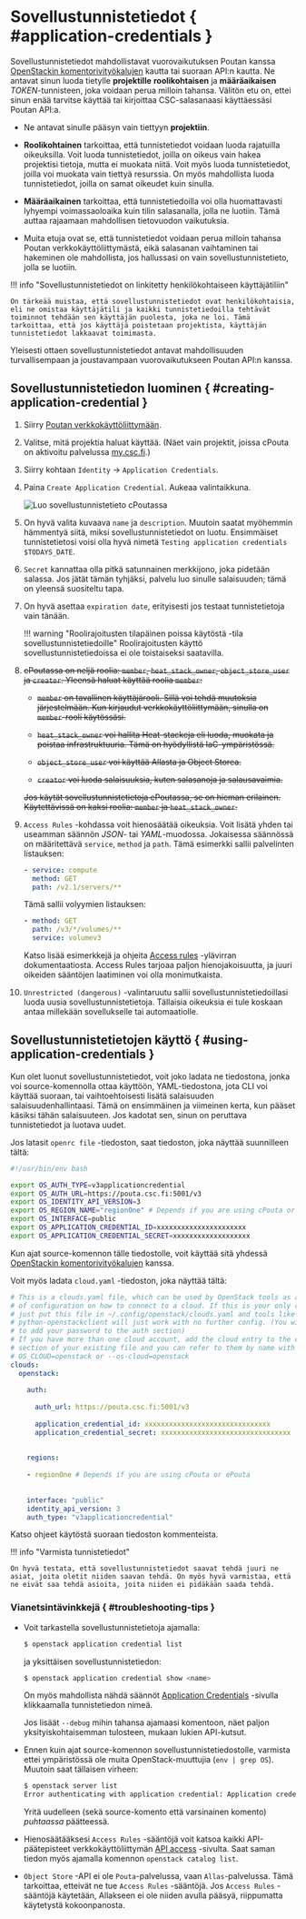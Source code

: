 # Sovellustunnistetiedot { #application-credentials }

Sovellustunnistetiedot mahdollistavat vuorovaikutuksen Poutan kanssa [OpenStackin komentorivityökalujen](command-line-tools.md) kautta tai suoraan API:n kautta. Ne antavat sinun luoda tietylle **projektille** **roolikohtaisen** ja **määräaikaisen** _TOKEN_-tunnisteen, joka voidaan perua milloin tahansa. Välitön etu on, ettei sinun enää tarvitse käyttää tai kirjoittaa CSC-salasanaasi käyttäessäsi Poutan API:a.

* Ne antavat sinulle pääsyn vain tiettyyn **projektiin**.

* **Roolikohtainen** tarkoittaa, että tunnistetiedot voidaan luoda rajatuilla oikeuksilla. Voit luoda tunnistetiedot, joilla on oikeus vain hakea projektisi tietoja, mutta ei muokata niitä. Voit myös luoda tunnistetiedot, joilla voi muokata vain tiettyä resurssia. On myös mahdollista luoda tunnistetiedot, joilla on samat oikeudet kuin sinulla.

* **Määräaikainen** tarkoittaa, että tunnistetiedoilla voi olla huomattavasti lyhyempi voimassaoloaika kuin tilin salasanalla, jolla ne luotiin. Tämä auttaa rajaamaan mahdollisen tietovuodon vaikutuksia.

* Muita etuja ovat se, että tunnistetiedot voidaan perua milloin tahansa Poutan verkkokäyttöliittymästä, eikä salasanan vaihtaminen tai hakeminen ole mahdollista, jos hallussasi on vain sovellustunnistetieto, jolla se luotiin.

!!! info "Sovellustunnistetiedot on linkitetty henkilökohtaiseen käyttäjätiliin"

    On tärkeää muistaa, että sovellustunnistetiedot ovat henkilökohtaisia, eli ne omistaa käyttäjätili ja kaikki tunnistetiedoilla tehtävät toiminnot tehdään sen käyttäjän puolesta, joka ne loi. Tämä tarkoittaa, että jos käyttäjä poistetaan projektista, käyttäjän tunnistetiedot lakkaavat toimimasta.

Yleisesti ottaen sovellustunnistetiedot antavat mahdollisuuden turvallisempaan ja joustavampaan vuorovaikutukseen Poutan API:n kanssa.

## Sovellustunnistetiedon luominen { #creating-application-credential }

1. Siirry [Poutan verkkokäyttöliittymään](https://pouta.csc.fi/).
2. Valitse, mitä projektia haluat käyttää. (Näet vain projektit, joissa cPouta on aktivoitu palvelussa [my.csc.fi](https://my.csc.fi).)
3. Siirry kohtaan `Identity` -> `Application Credentials`.
4. Paina `Create Application Credential`. Aukeaa valintaikkuna.

    ![Luo sovellustunnistetieto cPoutassa](../../img/create-application-credential-cpouta.png)

5. On hyvä valita kuvaava `name` ja `description`. Muutoin saatat myöhemmin hämmentyä siitä, miksi sovellustunnistetiedot on luotu. Ensimmäiset tunnistetietosi voisi olla hyvä nimetä `Testing application credentials $TODAYS_DATE`.
6. `Secret` kannattaa olla pitkä satunnainen merkkijono, joka pidetään salassa. Jos jätät tämän tyhjäksi, palvelu luo sinulle salaisuuden; tämä on yleensä suositeltu tapa.
7. On hyvä asettaa `expiration date`, erityisesti jos testaat tunnistetietoja vain tänään.

    !!! warning "Roolirajoitusten tilapäinen poissa käytöstä -tila sovellustunnistetiedoille"
        Roolirajoitusten käyttö sovellustunnistetiedoissa ei ole toistaiseksi saatavilla.

8. <del>cPoutassa on neljä roolia: `member`, `heat_stack_owner`, `object_store_user` ja `creator`. Yleensä haluat käyttää roolia `member`:</del>

    * <del>`member` on tavallinen käyttäjärooli. Sillä voi tehdä muutoksia järjestelmään. Kun kirjaudut verkkokäyttöliittymään, sinulla on `member`-rooli käytössäsi.</del>

    * <del>`heat_stack_owner` voi hallita Heat-stackeja eli luoda, muokata ja poistaa infrastruktuuria. Tämä on hyödyllistä IaC-ympäristössä.</del>

    * <del>`object_store_user` voi käyttää Allasta ja Object Storea.</del>

    * <del>`creator` voi luoda salaisuuksia, kuten salasanoja ja salausavaimia.</del>

    <del>Jos käytät sovellustunnistetietoja ePoutassa, se on hieman erilainen. Käytettävissä on kaksi roolia: `member` ja `heat_stack_owner`.</del>

1. `Access Rules` -kohdassa voit hienosäätää oikeuksia. Voit lisätä yhden tai useamman säännön _JSON_- tai _YAML_-muodossa. Jokaisessa säännössä on määritettävä `service`, `method` ja `path`. Tämä esimerkki sallii palvelinten listauksen:

    ```yaml
    - service: compute
      method: GET
      path: /v2.1/servers/**
    ```

    Tämä sallii volyymien listauksen:

    ```yaml
    - method: GET
      path: /v3/*/volumes/**
      service: volumev3
    ```

    Katso lisää esimerkkejä ja ohjeita [Access rules](https://docs.openstack.org/keystone/victoria/user/application_credentials.html#access-rules) -ylävirran dokumentaatiosta. Access Rules tarjoaa paljon hienojakoisuutta, ja juuri oikeiden sääntöjen laatiminen voi olla monimutkaista.

9. `Unrestricted (dangerous)` -valintaruutu sallii sovellustunnistetiedoillasi luoda uusia sovellustunnistetietoja. Tällaisia oikeuksia ei tule koskaan antaa millekään sovellukselle tai automaatiolle.

## Sovellustunnistetietojen käyttö { #using-application-credentials }

Kun olet luonut sovellustunnistetiedot, voit joko ladata ne tiedostona, jonka voi source-komennolla ottaa käyttöön, YAML-tiedostona, jota CLI voi käyttää suoraan, tai vaihtoehtoisesti lisätä salaisuuden salaisuudenhallintaasi. Tämä on ensimmäinen ja viimeinen kerta, kun pääset käsiksi tähän salaisuuteen. Jos kadotat sen, sinun on peruttava tunnistetiedot ja luotava uudet.

Jos latasit `openrc file` -tiedoston, saat tiedoston, joka näyttää suunnilleen tältä:

```bash
#!/usr/bin/env bash

export OS_AUTH_TYPE=v3applicationcredential
export OS_AUTH_URL=https://pouta.csc.fi:5001/v3
export OS_IDENTITY_API_VERSION=3
export OS_REGION_NAME="regionOne" # Depends if you are using cPouta or ePouta
export OS_INTERFACE=public
export OS_APPLICATION_CREDENTIAL_ID=xxxxxxxxxxxxxxxxxxxxxx
export OS_APPLICATION_CREDENTIAL_SECRET=xxxxxxxxxxxxxxxxxxx
```

Kun ajat source-komennon tälle tiedostolle, voit käyttää sitä yhdessä [OpenStackin komentorivityökalujen](command-line-tools.md) kanssa.

Voit myös ladata `cloud.yaml` -tiedoston, joka näyttää tältä:

```yaml
# This is a clouds.yaml file, which can be used by OpenStack tools as a source
# of configuration on how to connect to a cloud. If this is your only cloud,
# just put this file in ~/.config/openstack/clouds.yaml and tools like
# python-openstackclient will just work with no further config. (You will need
# to add your password to the auth section)
# If you have more than one cloud account, add the cloud entry to the clouds
# section of your existing file and you can refer to them by name with
# OS_CLOUD=openstack or --os-cloud=openstack
clouds:
  openstack:
    
    auth:
      
      auth_url: https://pouta.csc.fi:5001/v3
      
      application_credential_id: xxxxxxxxxxxxxxxxxxxxxxxxxxxxxxx 
      application_credential_secret: xxxxxxxxxxxxxxxxxxxxxxxxxxxxxxxx 
    
      
    regions:
        
    - regionOne # Depends if you are using cPouta or ePouta
        
      
    interface: "public"
    identity_api_version: 3
    auth_type: "v3applicationcredential"
```

Katso ohjeet käytöstä suoraan tiedoston kommenteista.

!!! info "Varmista tunnistetiedot"

    On hyvä testata, että sovellustunnistetiedot saavat tehdä juuri ne asiat, joita oletit niiden saavan tehdä. On myös hyvä varmistaa, että ne eivät saa tehdä asioita, joita niiden ei pidäkään saada tehdä.

### Vianetsintävinkkejä { #troubleshooting-tips }

  * Voit tarkastella sovellustunnistetietoja ajamalla:

    ```sh
    $ openstack application credential list
    ```

    ja yksittäisen sovellustunnistetiedon:

    ```sh
    $ openstack application credential show <name>
    ```

    On myös mahdollista nähdä säännöt [Application Credentials](https://pouta.csc.fi/dashboard/identity/application_credentials/) -sivulla klikkaamalla tunnistetiedon nimeä.

    Jos lisäät `--debug` mihin tahansa ajamaasi komentoon, näet paljon yksityiskohtaisemman tulosteen, mukaan lukien API-kutsut.

  * Ennen kuin ajat source-komennon sovellustunnistetiedostolle, varmista ettei ympäristössä ole muita OpenStack-muuttujia (`env | grep OS`). Muutoin saat tällaisen virheen:

    ```sh
    $ openstack server list
    Error authenticating with application credential: Application credentials cannot request a scope. (HTTP 401) (Request-ID: req-23dac9b0-5fd5-4f67-a23f-129b4ca55444)
    ```

    Yritä uudelleen (sekä source-komento että varsinainen komento) _puhtaassa_ päätteessä.

  * Hienosäätääksesi `Access Rules` -sääntöjä voit katsoa kaikki API-päätepisteet verkkokäyttöliittymän [API access](https://pouta.csc.fi/dashboard/project/api_access/) -sivulta. Saat saman tiedon myös ajamalla komennon `openstack catalog list`.

  * `Object Store` -API ei ole `Pouta`-palvelussa, vaan `Allas`-palvelussa. Tämä tarkoittaa, etteivät ne tue `Access Rules` -sääntöjä. Jos `Access Rules` -sääntöjä käytetään, Allakseen ei ole niiden avulla pääsyä, riippumatta käytetystä kokoonpanosta.